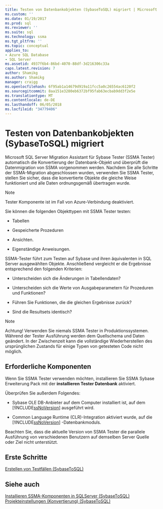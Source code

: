 ```yaml
---
title: Testen von Datenbankobjekten (SybaseToSQL) migriert | Microsoft Docs
ms.custom: ''
ms.date: 01/19/2017
ms.prod: sql
ms.reviewer: ''
ms.suite: sql
ms.technology: ssma
ms.tgt_pltfrm: ''
ms.topic: conceptual
applies_to:
- Azure SQL Database
- SQL Server
ms.assetid: 4937f6b4-86bd-4070-88df-3d216306c33a
caps.latest.revision: 7
author: Shamikg
ms.author: Shamikg
manager: craigg
ms.openlocfilehash: 6f95ab1a14679d919a11fcc5a0c26554ac6120f2
ms.sourcegitcommit: 8aa151e3280eb6372bf95fab63ecbab9dd3f2e5e
ms.translationtype: MT
ms.contentlocale: de-DE
ms.lasthandoff: 06/05/2018
ms.locfileid: "34779406"
---
```

# <a name="testing-migrated-database-objects-sybasetosql"></a>Testen von Datenbankobjekten (SybaseToSQL) migriert
Microsoft SQL Server Migration Assistant für Sybase Tester (SSMA Tester) automatisch die Konvertierung der Datenbank-Objekt und überprüft die Datenmigration von SSMA vorgenommen werden. Nachdem Sie alle Schritte der SSMA-Migration abgeschlossen wurden, verwenden Sie SSMA Tester, stellen Sie sicher, dass die konvertierte Objekte die gleiche Weise funktioniert und alle Daten ordnungsgemäß übertragen wurde.  
  
> [!NOTE]  
> Tester Komponente ist im Fall von Azure-Verbindung deaktiviert.  
  
Sie können die folgenden Objekttypen mit SSMA Tester testen:  
  
-   Tabellen  
  
-   Gespeicherte Prozeduren  
  
-   Ansichten.  
  
-   Eigenständige Anweisungen.  
  
SSMA-Tester führt zum Testen auf Sybase und ihren äquivalenten in SQL Server ausgewählten Objekte. Anschließend vergleicht er die Ergebnisse entsprechend den folgenden Kriterien:  
  
-   Unterscheiden sich die Änderungen in Tabellendaten?  
  
-   Unterscheiden sich die Werte von Ausgabeparametern für Prozeduren und Funktionen?  
  
-   Führen Sie Funktionen, die die gleichen Ergebnisse zurück?  
  
-   Sind die Resultsets identisch?  
  
> [!NOTE]  
> Achtung! Verwenden Sie niemals SSMA Tester in Produktionssystemen. Während der Tester Ausführung werden dem Quellschema und Daten geändert. In der Zwischenzeit kann die vollständige Wiederherstellen des ursprünglichen Zustands für einige Typen von getesteten Code nicht möglich.  
  
## <a name="prerequisites"></a>Erforderliche Komponenten  
Wenn Sie SSMA Tester verwenden möchten, installieren Sie SSMA Sybase Erweiterung Pack mit der **installieren Tester Datenbank** aktiviert.  
  
Überprüfen Sie außerdem Folgendes:  
  
-   Sybase OLE DB-Anbieter auf dem Computer installiert ist, auf dem [!INCLUDE[ssNoVersion](../../includes/ssnoversion_md.md)] ausgeführt wird.  
  
-   Common Language Runtime (CLR)-Integration aktiviert wurde, auf die [!INCLUDE[ssNoVersion](../../includes/ssnoversion_md.md)] -Datenbankmoduls.  
  
Beachten Sie, dass die aktuelle Version von SSMA Tester die parallele Ausführung von verschiedenen Benutzern auf demselben Server Quelle oder Ziel nicht unterstützt.  
  
## <a name="getting-started"></a>Erste Schritte  
[Erstellen von Testfällen &#40;SybaseToSQL&#41;](../../ssma/sybase/creating-test-cases-sybasetosql.md)  
  
## <a name="see-also"></a>Siehe auch  
[Installieren SSMA-Komponenten in SQLServer &#40;SybaseToSQL&#41;](../../ssma/sybase/installing-ssma-components-on-sql-server-sybasetosql.md)  
[Projekteinstellungen &#40;Konvertierung&#41; &#40;SybaseToSQL&#41;](../../ssma/sybase/project-settings-conversion-sybasetosql.md)  
  
